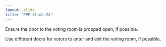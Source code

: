 ```yaml
---
layout: slide
title: "PPE Slide 24"
---
```


Ensure the door to the voting room is propped open, if possible.

Use different doors for voters to enter and exit the voting room, if possible.